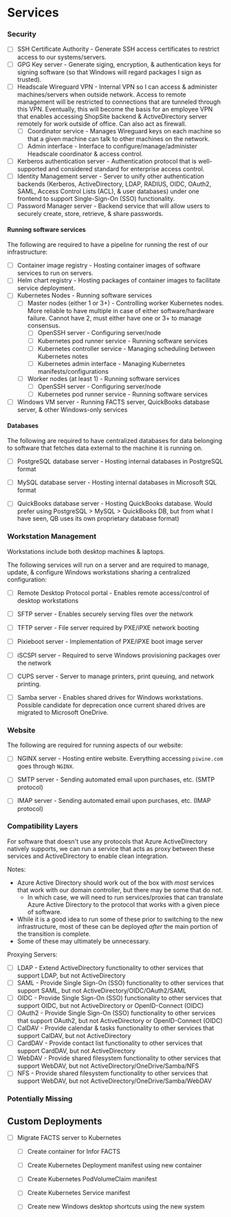 # Services

### Security

- [ ] SSH Certificate Authority         - Generate SSH access certificates to restrict access to our systems/servers.
- [ ] GPG Key server                    - Generate siging, encryption, & authentication keys for signing software (so that Windows will regard packages I sign as trusted).
- [ ] Headscale Wireguard VPN           - Internal VPN so I can access & administer machines/servers when outside network. Access to remote management will be restricted to connections that are tunneled through this VPN. Eventually, this will become the basis for an employee VPN that enables accessing ShopSite backend & ActiveDirectory server remotely for work outside of office. Can also act as firewall.
  - [ ] Coordinator service             - Manages Wireguard keys on each machine so that a given machine can talk to other machines on the network.
  - [ ] Admin interface                 - Interface to configure/manage/administer Headscale coordinator & access control.
- [ ] Kerberos authentication server    - Authentication protocol that is well-supported and considered standard for enterprise access control.
- [ ] Identity Management server        - Server to unify other authentication backends (Kerberos, ActiveDirectory, LDAP, RADIUS, OIDC, OAuth2, SAML, Access Control Lists (ACL), & user databases) under one frontend to support Single-Sign-On (SSO) functionality.
- [ ] Password Manager server           - Backend service that will allow users to securely create, store, retrieve, & share passwords.

#### Running software services

The following are required to have a pipeline for running the rest of our infrastructure:

- [ ] Container image registry          - Hosting container images of software services to run on servers.
- [ ] Helm chart registry               - Hosting packages of container images to facilitate service deployment.
- [ ] Kubernetes Nodes                  - Running software services
  - [ ] Master nodes (either 1 or 3+)   - Controlling worker Kubernetes nodes. More reliable to have multiple in case of either software/hardware failure. Cannot have 2, must either have one or 3+ to manage consensus.
    - [ ] OpenSSH server                - Configuring server/node
    - [ ] Kubernetes pod runner service - Running software services
    - [ ] Kubernetes controller service - Managing scheduling between Kubernetes notes
    - [ ] Kubernetes admin interface    - Managing Kubernetes manifests/configurations
  - [ ] Worker nodes (at least 1)       - Running software services
    - [ ] OpenSSH server                - Configuring server/node
    - [ ] Kubernetes pod runner service - Running software services

- [ ] Windows VM server                 - Running FACTS server, QuickBooks database server, & other Windows-only services

#### Databases

The following are required to have centralized databases for data belonging to software that fetches data external to the machine it is running on.

- [ ] PostgreSQL database server        - Hosting internal databases in PostgreSQL format
- [ ] MySQL database server             - Hosting internal databases in Microsoft SQL format
- [ ] QuickBooks database server        - Hosting QuickBooks database. Would prefer using PostgreSQL > MySQL > QuickBooks DB, but from what I have seen, QB uses its own proprietary database format)


### Workstation Management

Workstations include both desktop machines & laptops.

The following services will run on a server and are required to manage, update, & configure Windows workstations sharing a centralized configuration:

- [ ] Remote Desktop Protocol portal    - Enables remote access/control of desktop workstations
- [ ] SFTP server                       - Enables securely serving files over the network
- [ ] TFTP server                       - File server required by PXE/iPXE network booting
- [ ] Pixieboot server                  - Implementation of PXE/iPXE boot image server
- [ ] iSCSPI server                     - Required to serve Windows provisioning packages over the network
- [ ] CUPS server                       - Server to manage printers, print queuing, and network printing.
- [ ] Samba server                      - Enables shared drives for Windows workstations. Possible candidate for deprecation once current shared drives are migrated to Microsoft OneDrive.


### Website

The following are required for running aspects of our website:

- [ ] NGINX server                      - Hosting entire website. Everything accessing `piwine.com` goes through `NGINX`.
- [ ] SMTP server                       - Sending automated email upon purchases, etc. (SMTP protocol)
- [ ] IMAP server                       - Sending automated email upon purchases, etc. (IMAP protocol)


### Compatibility Layers

For software that doesn't use any protocols that Azure ActiveDirectory natively supports,
we can run a service that acts as proxy between these services and ActiveDirectory to enable clean integration.

Notes:

- Azure Active Directory should work out of the box with *most* services that work with our domain controller, but there may be some that do not.
  - In which case, we will need to run services/proxies that can translate Azure Active Directory to the protocol that works with a given piece of software.
- While it is a good idea to run some of these prior to switching to the new infrastructure, most of these can be deployed *after* the main portion of the transition is complete.
- Some of these may ultimately be unnecessary.

Proxying Servers:

- [ ] LDAP    - Extend ActiveDirectory functionality to other services that support LDAP, but not ActiveDirectory
- [ ] SAML    - Provide Single Sign-On (SSO) functionality to other services that support    SAML, but not ActiveDirectory/OIDC/OAuth2/SAML
- [ ] OIDC    - Provide Single Sign-On (SSO) functionality to other services that support    OIDC, but not ActiveDirectory or OpenID-Connect (OIDC)
- [ ] OAuth2  - Provide Single Sign-On (SSO) functionality to other services that support  OAuth2, but not ActiveDirectory or OpenID-Connect (OIDC)
- [ ] CalDAV  - Provide calendar & tasks functionality to other services that support  CalDAV, but not ActiveDirectory
- [ ] CardDAV - Provide contact list functionality to other services that support CardDAV, but not ActiveDirectory
- [ ] WebDAV  - Provide shared filesystem functionality to other services that support  WebDAV, but not ActiveDirectory/OneDrive/Samba/NFS
- [ ] NFS     - Provide shared filesystem functionality to other services that support  WebDAV, but not ActiveDirectory/OneDrive/Samba/WebDAV

### Potentially Missing

## Custom Deployments

- [ ] Migrate FACTS server to Kubernetes
  - [ ] Create container for Infor FACTS
  - [ ] Create Kubernetes Deployment manifest using new container
  - [ ] Create Kubernetes PodVolumeClaim manifest
  - [ ] Create Kubernetes Service manifest
  - [ ] Create new Windows desktop shortcuts using the new system


